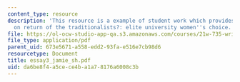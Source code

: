 ```yaml
---
content_type: resource
description: 'This resource is a example of student work which provides information
  on return of the traditionalists?: elite university women''s choice.'
file: https://ol-ocw-studio-app-qa.s3.amazonaws.com/courses/21w-735-writing-and-reading-the-essay-fall-2005/da6be8f4a5cece4ba1a78176a6008c3b_essay3_jamie_sh.pdf
file_type: application/pdf
parent_uid: 673e5671-a558-edd2-93fa-e516e7cb98d6
resourcetype: Document
title: essay3_jamie_sh.pdf
uid: da6be8f4-a5ce-ce4b-a1a7-8176a6008c3b
---
```


